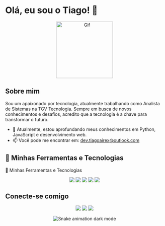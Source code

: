 # Olá, eu sou o Tiago! 👋

<div align="center">
  <img src="https://raw.githubusercontent.com/RaghavK16/RaghavK16/master/octo.gif" height="180" width="180" alt="Gif">
</div>

## Sobre mim

Sou um apaixonado por tecnologia, atualmente trabalhando como Analista de Sistemas na TGV Tecnologia. Sempre em busca de novos conhecimentos e desafios, acredito que a tecnologia é a chave para transformar o futuro.

- 🌱 Atualmente, estou aprofundando meus conhecimentos em Python, JavaScript e desenvolvimento web.
- 📫 Você pode me encontrar em: [dev.tiagoairex@outlook.com](mailto:dev.tiagoairex@outlook.com)

## 🚀 Minhas Ferramentas e Tecnologias

🚀 Minhas Ferramentas e Tecnologias
<div align="center"> 
<img src="https://img.shields.io/badge/-Python-3776AB?style=for-the-badge&logo=python&logoColor=white"> 
<img src="https://img.shields.io/badge/-JavaScript-F7DF1E?style=for-the-badge&logo=javascript&logoColor=black"> 
<img src="https://img.shields.io/badge/-SQL-4479A1?style=for-the-badge&logo=postgresql&logoColor=white"> 
<img src="https://img.shields.io/badge/-Ubuntu-E95420?style=for-the-badge&logo=ubuntu&logoColor=white"> 
<img src="https://img.shields.io/badge/-Git-F05032?style=for-the-badge&logo=git&logoColor=white">

</div>

## Conecte-se comigo

<div align="center">
  <a href="https://www.instagram.com/tiagoairex_/" target="_blank"><img src="https://img.shields.io/badge/-Instagram-%23E4405F?style=for-the-badge&logo=instagram&logoColor=white" target="_blank"></a> 
  <a href="mailto:dev.tiagoairex@outlook.com"><img src="https://img.shields.io/badge/-Outlook-%23333?style=for-the-badge&logo=microsoft-outlook&logoColor=white" target="_blank"></a>
  <a href="https://www.linkedin.com/in/tiagoaires/" target="_blank"><img src="https://img.shields.io/badge/-LinkedIn-%230077B5?style=for-the-badge&logo=linkedin&logoColor=white" target="_blank"></a>
</div>

<!--Snake animation-->
<div align="center">

 ![Snake animation dark mode](https://raw.githubusercontent.com/tiagoairex/tiagoairex/output/github-contribution-grid-snake-dark.svg)
  
</div>

